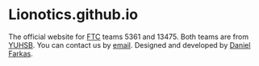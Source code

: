 # Lionotics.github.io
The official website for [FTC](https://www.firstinspires.org/robotics/ftc/) teams 5361 and 13475.
Both teams are from [YUHSB](https://www.yuhsb.org).
You can contact us by [email](mailto:lionotics@yuhsbstudents.org).
Designed and developed by [Daniel Farkas](https://github.com/daniel-farkas-dev/).
